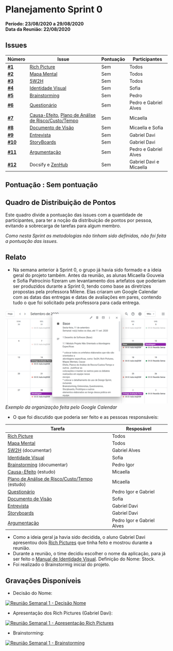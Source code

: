 # Planejamento Sprint 0
**Período: 23/08/2020 a 29/08/2020**<br>
**Data da Reunião: 22/08/2020**

## Issues
|Número | Issue | Pontuação | Participantes|
| - | - | - | - |
| [**#1**](https://github.com/UnBArqDsw/2020.1_G12_Stock/issues/1) | [Rich Picture](preTraceability/RichPicture.md)   | Sem  | Todos  |
| [**#2**](https://github.com/UnBArqDsw/2020.1_G12_Stock/issues/2) | [Mapa Mental](preTraceability/MapaMental.md) | Sem | Todos |
| [**#3**](https://github.com/UnBArqDsw/2020.1_G12_Stock/issues/3) | [5W2H](preTraceability/5W2H.md) | Sem | Todos |
| [**#4**](https://github.com/UnBArqDsw/2020.1_G12_Stock/issues/4) | [Identidade Visual](Product/ManualId.md) | Sem | Sofia |
| [**#5**](https://github.com/UnBArqDsw/2020.1_G12_Stock/issues/5) | [Brainstorming](Elicitation/Brainstorming.md) | Sem | Pedro |
| [**#6**](https://github.com/UnBArqDsw/2020.1_G12_Stock/issues/6) | [Questionário](Elicitation/Questionario.md) | Sem | Pedro e Gabriel Alves |
| [**#7**](https://github.com/UnBArqDsw/2020.1_G12_Stock/issues/7) | [Causa-Efeito](preTraceability/causaEfeito.md), [Plano de Análise de Risco/Custo/Tempo](preTraceability/PlanAnaliseRiscos.md)  | Sem | Micaella |
| [**#8**](https://github.com/UnBArqDsw/2020.1_G12_Stock/issues/8) | [Documento de Visão](Product/DocVisão.md) | Sem | Micaella e Sofia |
| [**#9**](https://github.com/UnBArqDsw/2020.1_G12_Stock/issues/9) | [Entrevista](Elicitation/Entrevista.md) | Sem | Gabriel Davi |
| [**#10**](https://github.com/UnBArqDsw/2020.1_G12_Stock/issues/10) | [StoryBoards](Elicitation/StoryBoard) | Sem | Gabriel Davi|
| [**#11**](https://github.com/UnBArqDsw/2020.1_G12_Stock/issues/11) | [Argumentação](preTraceability/Argumentacao.md) | Sem | Pedro e Gabriel Alves |
| [**#12**](https://github.com/UnBArqDsw/2020.1_G12_Stock/issues/12) | Docsify e [ZenHub](https://github.com/UnBArqDsw/2020.1_G12_Stock/tree/master#workspaces/stock-5f46b149cedde3001802fff1/board?repos=289488039) | Sem | Gabriel Davi e Micaella |

## Pontuação : Sem pontuação

## Quadro de Distribuição de Pontos
Este quadro divide a pontuação das issues com a quantidade de participantes, para ter a noção da distribuição de pontos por pessoa, evitando a sobrecarga de tarefas para algum membro.

*Como nesta Sprint as metodologias não tinham sido definidas, não foi feita a pontuação das issues.*

## Relato
* Na semana anterior à Sprint 0, o grupo já havia sido formado e a ideia geral do projeto também. Antes da reunião, as alunas Micaella Gouveia e Sofia Patrocínio fizeram um levantamento dos artefatos que poderiam ser produzidos durante a Sprint 0, tendo como base as diretrizes propostas pela professora Milene. Elas criaram um Google Calendar com as datas das entregas e datas de avaliações em pares, contendo tudo o que foi solicitado pela professora para cada entrega.

![google calendar exemplo](../../assets/img/Sprints/googlecalendar.png)
*Exemplo da organização feita pelo Google Calendar*

* O  que foi discutido que poderia ser feito e as pessoas responsáveis:

| Tarefa | Resposável
| - | - |
| [Rich Picture](preTraceability/RichPicture.md) | Todos
| [Mapa Mental](preTraceability/MapaMental.md) | Todos
| [5W2H](preTraceability/5W2H.md) (documentar) | Gabriel Alves
| [Identidade Visual](Product/ManualId.md) | Sofia
| [Brainstorming](Elicitation/Brainstorming.md) (documentar) | Pedro Igor
| [Causa-Efeito](preTraceability/causaEfeito.md) (estudo) | Micaella 
| [Plano de Análise de Risco/Custo/Tempo](preTraceability/PlanAnaliseRiscos.md) (estudo) | Micaella 
| [Questionário](Elicitation/Questionario.md) | Pedro Igor e Gabriel
| [Documento de Visão](Product/DocVisão.md) | Sofia
| [Entrevista](Elicitation/Entrevista.md) | Gabriel Davi
| [Storyboards](Elicitation/StoryBoard) | Gabriel Davi
| [Argumentação](preTraceability/Argumentacao.md) | Pedro Igor e Gabriel Alves

* Como a ideia geral ja havia sido decidida, o aluno Gabriel Davi apresentou dois [Rich Pictures](preTraceability/RichPicture.md) que tinha feito e mostrou durante a reunião.
* Durante a reunião, o time decidiu escolher o nome da aplicação, para já ser feito o [Manual de Identidade Visual](Product/ManualId.md). Definição do Nome: Stock.
* Foi realizado o Brainstormig inicial do projeto.

## Gravações Disponíveis
* Decisão do Nome:

[![Reunião Semanal 1 - Decisão Nome](http://img.youtube.com/vi/LIIm4z8s4JU/0.jpg)](http://www.youtube.com/watch?v=LIIm4z8s4JU "Reunião Semanal 1 - Decisão Nome")

* Apresentação dos Rich Pictures (Gabriel Davi):

[![Reunião Semanal 1 - Apresentação Rich Pictures](http://img.youtube.com/vi/iwk9n6-1Aw4/0.jpg)](http://www.youtube.com/watch?v=iwk9n6-1Aw4 "Reunião Semanal 1 - Apresentação Rich Pictures")

* Brainstorming:

[![Reunião Semanal 1 - Brainstorming](http://img.youtube.com/vi/AQ_4sSgTy5c/0.jpg)](http://www.youtube.com/watch?v=AQ_4sSgTy5c "Reunião Semanal 1 - Brainstorming")


